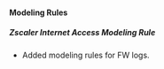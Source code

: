
#### Modeling Rules

##### Zscaler Internet Access Modeling Rule

- Added modeling rules for FW logs.
